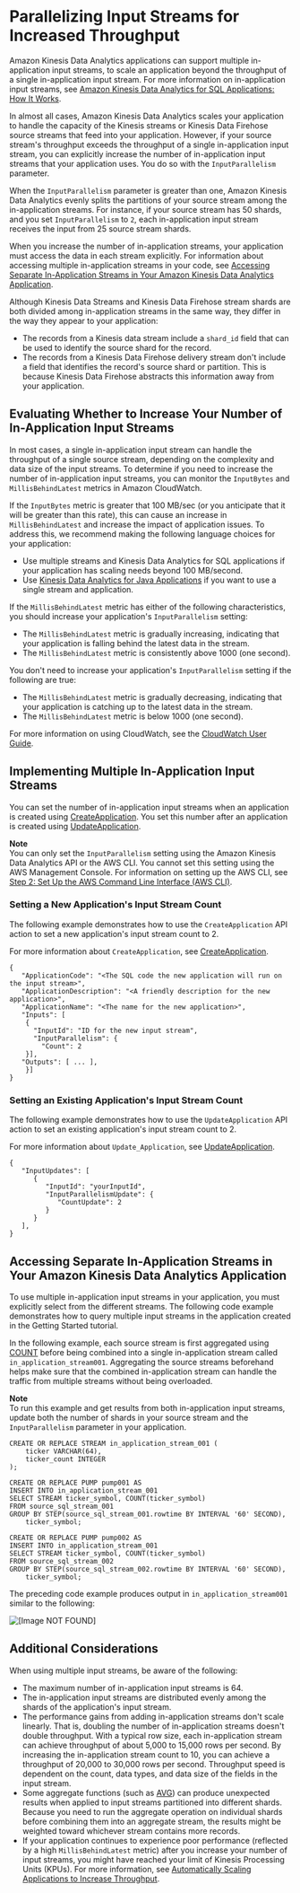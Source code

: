 # Parallelizing Input Streams for Increased Throughput<a name="input-parallelism"></a>

Amazon Kinesis Data Analytics applications can support multiple in\-application input streams, to scale an application beyond the throughput of a single in\-application input stream\. For more information on in\-application input streams, see [Amazon Kinesis Data Analytics for SQL Applications: How It Works](how-it-works.md)\.

In almost all cases, Amazon Kinesis Data Analytics scales your application to handle the capacity of the Kinesis streams or Kinesis Data Firehose source streams that feed into your application\. However, if your source stream's throughput exceeds the throughput of a single in\-application input stream, you can explicitly increase the number of in\-application input streams that your application uses\. You do so with the `InputParallelism` parameter\.

When the `InputParallelism` parameter is greater than one, Amazon Kinesis Data Analytics evenly splits the partitions of your source stream among the in\-application streams\. For instance, if your source stream has 50 shards, and you set `InputParallelism` to `2`, each in\-application input stream receives the input from 25 source stream shards\. 

When you increase the number of in\-application streams, your application must access the data in each stream explicitly\. For information about accessing multiple in\-application streams in your code, see [Accessing Separate In\-Application Streams in Your Amazon Kinesis Data Analytics Application](#input-parallelism-code-example)\.

Although Kinesis Data Streams and Kinesis Data Firehose stream shards are both divided among in\-application streams in the same way, they differ in the way they appear to your application:
+ The records from a Kinesis data stream include a `shard_id` field that can be used to identify the source shard for the record\.
+ The records from a Kinesis Data Firehose delivery stream don't include a field that identifies the record's source shard or partition\. This is because Kinesis Data Firehose abstracts this information away from your application\.

## Evaluating Whether to Increase Your Number of In\-Application Input Streams<a name="input-parallelism-evaluating"></a>

In most cases, a single in\-application input stream can handle the throughput of a single source stream, depending on the complexity and data size of the input streams\. To determine if you need to increase the number of in\-application input streams, you can monitor the `InputBytes` and `MillisBehindLatest` metrics in Amazon CloudWatch\. 

If the `InputBytes` metric is greater that 100 MB/sec \(or you anticipate that it will be greater than this rate\), this can cause an increase in `MillisBehindLatest` and increase the impact of application issues\. To address this, we recommend making the following language choices for your application:
+ Use multiple streams and Kinesis Data Analytics for SQL applications if your application has scaling needs beyond 100 MB/second\.
+ Use [Kinesis Data Analytics for Java Applications](/kinesisanalytics/latest/java/what-is.html) if you want to use a single stream and application\.

If the `MillisBehindLatest` metric has either of the following characteristics, you should increase your application's `InputParallelism` setting:
+ The `MillisBehindLatest` metric is gradually increasing, indicating that your application is falling behind the latest data in the stream\.
+ The `MillisBehindLatest` metric is consistently above 1000 \(one second\)\.

You don't need to increase your application's `InputParallelism` setting if the following are true:
+ The `MillisBehindLatest` metric is gradually decreasing, indicating that your application is catching up to the latest data in the stream\.
+ The `MillisBehindLatest` metric is below 1000 \(one second\)\.

For more information on using CloudWatch, see the [CloudWatch User Guide](http://docs.aws.amazon.com/AmazonCloudWatch/latest/monitoring/)\.

## Implementing Multiple In\-Application Input Streams<a name="input-parallelism-implementing"></a>

You can set the number of in\-application input streams when an application is created using [CreateApplication](API_CreateApplication.md)\. You set this number after an application is created using [UpdateApplication](API_UpdateApplication.md)\. 

**Note**  
You can only set the `InputParallelism` setting using the Amazon Kinesis Data Analytics API or the AWS CLI\. You cannot set this setting using the AWS Management Console\. For information on setting up the AWS CLI, see [Step 2: Set Up the AWS Command Line Interface \(AWS CLI\)](setup-awscli.md)\.

### Setting a New Application's Input Stream Count<a name="input-parallelism-implementing-create"></a>

The following example demonstrates how to use the `CreateApplication` API action to set a new application's input stream count to 2\. 

For more information about `CreateApplication`, see [CreateApplication](API_CreateApplication.md)\.

```
{
   "ApplicationCode": "<The SQL code the new application will run on the input stream>",
   "ApplicationDescription": "<A friendly description for the new application>",
   "ApplicationName": "<The name for the new application>",
   "Inputs": [ 
    { 
      "InputId": "ID for the new input stream",
      "InputParallelism": { 
        "Count": 2
    }],
   "Outputs": [ ... ],
	}]
}
```

### Setting an Existing Application's Input Stream Count<a name="input-parallelism-implementing-update"></a>

The following example demonstrates how to use the `UpdateApplication` API action to set an existing application's input stream count to 2\.

For more information about `Update_Application`, see [UpdateApplication](API_UpdateApplication.md)\.

```
{
   "InputUpdates": [ 
      { 
         "InputId": "yourInputId",
         "InputParallelismUpdate": { 
            "CountUpdate": 2
         }
      }
   ],
}
```

## Accessing Separate In\-Application Streams in Your Amazon Kinesis Data Analytics Application<a name="input-parallelism-code-example"></a>

To use multiple in\-application input streams in your application, you must explicitly select from the different streams\. The following code example demonstrates how to query multiple input streams in the application created in the Getting Started tutorial\. 

In the following example, each source stream is first aggregated using [COUNT](https://docs.aws.amazon.com/kinesisanalytics/latest/sqlref/sql-reference-count.html) before being combined into a single in\-application stream called `in_application_stream001`\. Aggregating the source streams beforehand helps make sure that the combined in\-application stream can handle the traffic from multiple streams without being overloaded\. 

**Note**  
To run this example and get results from both in\-application input streams, update both the number of shards in your source stream and the `InputParallelism` parameter in your application\.

```
CREATE OR REPLACE STREAM in_application_stream_001 (
    ticker VARCHAR(64),
    ticker_count INTEGER
);

CREATE OR REPLACE PUMP pump001 AS 
INSERT INTO in_application_stream_001
SELECT STREAM ticker_symbol, COUNT(ticker_symbol)
FROM source_sql_stream_001
GROUP BY STEP(source_sql_stream_001.rowtime BY INTERVAL '60' SECOND),
    ticker_symbol; 
        
CREATE OR REPLACE PUMP pump002 AS 
INSERT INTO in_application_stream_001
SELECT STREAM ticker_symbol, COUNT(ticker_symbol)
FROM source_sql_stream_002
GROUP BY STEP(source_sql_stream_002.rowtime BY INTERVAL '60' SECOND),
    ticker_symbol;
```

The preceding code example produces output in `in_application_stream001` similar to the following:

![\[Image NOT FOUND\]](http://docs.aws.amazon.com/kinesisanalytics/latest/dev/images/input-parallelism-results.png)

## Additional Considerations<a name="input-parallelism-considerations"></a>

When using multiple input streams, be aware of the following:
+ The maximum number of in\-application input streams is 64\.
+ The in\-application input streams are distributed evenly among the shards of the application's input stream\.
+ The performance gains from adding in\-application streams don't scale linearly\. That is, doubling the number of in\-application streams doesn't double throughput\. With a typical row size, each in\-application stream can achieve throughput of about 5,000 to 15,000 rows per second\. By increasing the in\-application stream count to 10, you can achieve a throughput of 20,000 to 30,000 rows per second\. Throughput speed is dependent on the count, data types, and data size of the fields in the input stream\.
+ Some aggregate functions \(such as [AVG](https://docs.aws.amazon.com/kinesisanalytics/latest/sqlref/sql-reference-avg.html)\) can produce unexpected results when applied to input streams partitioned into different shards\. Because you need to run the aggregate operation on individual shards before combining them into an aggregate stream, the results might be weighted toward whichever stream contains more records\.
+ If your application continues to experience poor performance \(reflected by a high `MillisBehindLatest` metric\) after you increase your number of input streams, you might have reached your limit of Kinesis Processing Units \(KPUs\)\. For more information, see [Automatically Scaling Applications to Increase Throughput](how-it-works-autoscaling.md)\.